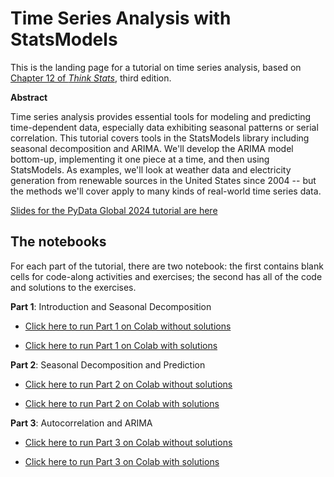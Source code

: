 # Time Series Analysis with StatsModels

This is the landing page for a tutorial on time series analysis, based on [Chapter 12 of *Think Stats*](https://allendowney.github.io/ThinkStats/chap12.html), third edition.


**Abstract**

Time series analysis provides essential tools for modeling and predicting time-dependent data, especially data exhibiting seasonal patterns or serial correlation. This tutorial covers tools in the StatsModels library including seasonal decomposition and ARIMA. We'll develop the ARIMA model bottom-up, implementing it one piece at a time, and then using StatsModels. As examples, we'll look at weather data and electricity generation from renewable sources in the United States since 2004 -- but the methods we'll cover apply to many kinds of real-world time series data.

[Slides for the PyData Global 2024 tutorial are here](https://docs.google.com/presentation/d/e/2PACX-1vSEz58B-hSZc0PzMUtBepQ0hmISXavVHJ3ASTLY-WfRaSqeq0D1Cl10BTDbuxDvJDVVeFhlx8t7w5aM/pub)


## The notebooks

For each part of the tutorial, there are two notebook: the first contains
blank cells for code-along activities and exercises; the second has all of
the code and solutions to the exercises.

**Part 1**: Introduction and Seasonal Decomposition

* [Click here to run Part 1 on Colab without solutions](https://colab.research.google.com/github/AllenDowney/ThinkStats/blob/v3/tutorial/time_series_01.ipynb)

* [Click here to run Part 1 on Colab with solutions](https://colab.research.google.com/github/AllenDowney/ThinkStats/blob/v3/tutorial/ts/time_series_01.ipynb)

**Part 2**: Seasonal Decomposition and Prediction

* [Click here to run Part 2 on Colab without solutions](https://colab.research.google.com/github/AllenDowney/ThinkStats/blob/v3/tutorial/time_series_02.ipynb)

* [Click here to run Part 2 on Colab with solutions](https://colab.research.google.com/github/AllenDowney/ThinkStats/blob/v3/tutorial/ts/time_series_02.ipynb)

**Part 3**: Autocorrelation and ARIMA

* [Click here to run Part 3 on Colab without solutions](https://colab.research.google.com/github/AllenDowney/ThinkStats/blob/v3/tutorial/time_series_03.ipynb)

* [Click here to run Part 3 on Colab with solutions](https://colab.research.google.com/github/AllenDowney/ThinkStats/blob/v3/tutorial/ts/time_series_03.ipynb)
